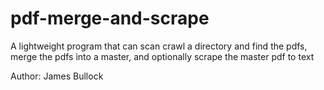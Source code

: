 # pdf-merge-and-scrape
A lightweight program that can scan crawl a directory and find the pdfs, merge the pdfs into a master, and optionally scrape the master pdf to text 

Author:  James Bullock
